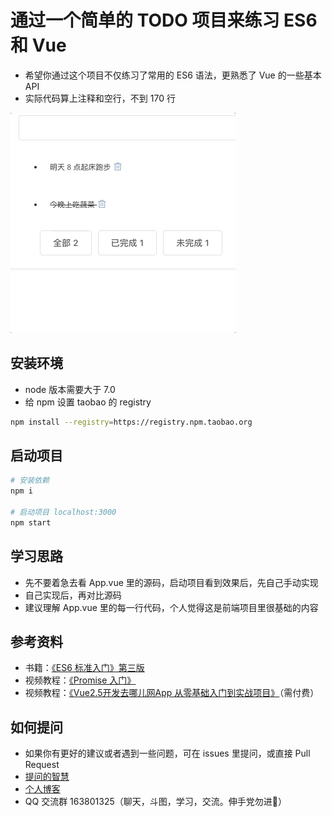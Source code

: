 # 通过一个简单的 TODO 项目来练习 ES6 和 Vue
- 希望你通过这个项目不仅练习了常用的 ES6 语法，更熟悉了 Vue 的一些基本 API
- 实际代码算上注释和空行，不到 170 行

![项目演示](./example.gif)
## 安装环境
- node 版本需要大于 7.0
- 给 npm 设置 taobao 的 registry
```bash
npm install --registry=https://registry.npm.taobao.org
```

## 启动项目
``` bash
# 安装依赖
npm i

# 启动项目 localhost:3000
npm start
```

## 学习思路
- 先不要着急去看 App.vue 里的源码，启动项目看到效果后，先自己手动实现
- 自己实现后，再对比源码
- 建议理解 App.vue 里的每一行代码，个人觉得这是前端项目里很基础的内容

## 参考资料
- 书籍：[《ES6 标准入门》第三版](http://es6.ruanyifeng.com/)
- 视频教程：[《Promise 入门》](https://www.imooc.com/learn/949)
- 视频教程：[《Vue2.5开发去哪儿网App 从零基础入门到实战项目》](https://coding.imooc.com/class/203.html)（需付费）

## 如何提问
- 如果你有更好的建议或者遇到一些问题，可在 issues 里提问，或直接 Pull Request
- [提问的智慧](https://github.com/tvvocold/How-To-Ask-Questions-The-Smart-Way)
- [个人博客](https://www.jianshu.com/u/4152d9aab276)
- QQ 交流群 163801325（聊天，斗图，学习，交流。伸手党勿进）

